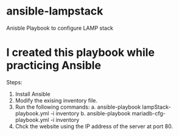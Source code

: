 # ansible-lampstack
Anisble Playbook to configure LAMP stack
# I created this playbook while practicing Ansible

Steps:
1. Install Ansible
2. Modify the exising inventory file.
3. Run the following commands:
  a. ansible-playbook lampStack-playbook.yml -i inventory
  b. ansible-playbook mariadb-cfg-playbook.yml -i inventory
4. Chck the website using the IP address of the server at port 80.
